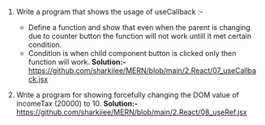 1. Write a program that shows the usage of useCallback :-
   - Define a function and show that even when the parent is changing due to counter button the function will not work untill it met certain condition.
   - Condition is when child component button is clicked only then function will work.
**Solution:-** https://github.com/sharkiiee/MERN/blob/main/2.React/07_useCallback.jsx

2. Write a program for showing forcefully changing the DOM value of incomeTax (20000) to 10.
**Solution:-** https://github.com/sharkiiee/MERN/blob/main/2.React/08_useRef.jsx